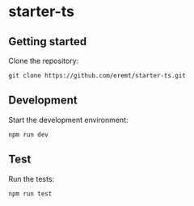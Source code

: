 # starter-ts

## Getting started
Clone the repository:
```
git clone https://github.com/eremt/starter-ts.git
```

## Development
Start the development environment:
```
npm run dev
```

## Test
Run the tests:
```
npm run test
```

